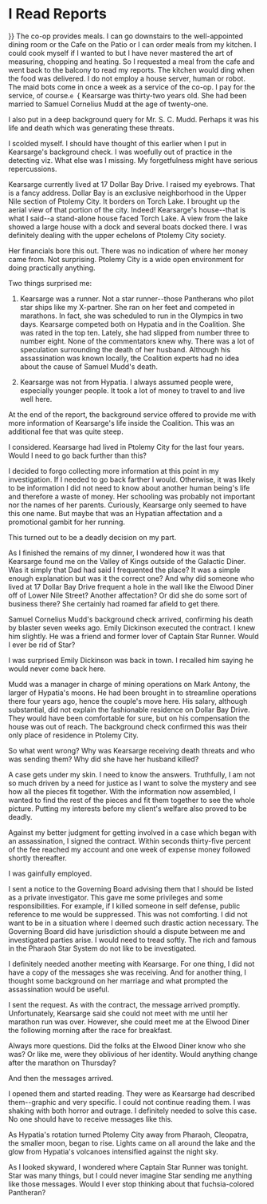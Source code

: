 
# I Read Reports
}}
The co-op provides meals. I can go downstairs to the
well-appointed dining room or the Cafe on the Patio or I can order meals
from my kitchen. I could cook myself if I wanted to but I have never
mastered the art of measuring, chopping and heating. So I requested a
meal from the cafe and went back to the balcony to read my reports. The
kitchen would ding when the food was delivered. I do not employ a house
server, human or robot. The maid bots come in once a week as a service
of the co-op. I pay for the service, of course.`e
`{
Kearsarge was thirty-two years old. She had been married to Samuel
Cornelius Mudd at the age of twenty-one.

I also put in a deep background query for Mr. S. C. Mudd. Perhaps it
was his life and death which was generating these threats.

I scolded myself.  I should have thought of this earlier when I put in
Kearsarge's background check. I was woefully out of practice in the
detecting viz.  What else was I missing. My forgetfulness might have
serious repercussions.

Kearsarge currently lived at 17 Dollar Bay Drive. I raised my
eyebrows.  That is a fancy address. Dollar Bay is an exclusive
neighborhood in the Upper Nile section of Ptolemy City. It borders on
Torch Lake. I brought up the aerial view of that portion of the
city. Indeed! Kearsarge's house--that is what I said--a
stand-alone house faced Torch Lake. A view from the lake showed a
large house with a dock and several boats docked there. I was
definitely dealing with the upper echelons of Ptolemy City society.

Her financials bore this out. There was no indication of where her
money came from. Not surprising. Ptolemy City is a wide open
environment for doing practically anything.

Two things surprised me:

1.  Kearsarge was a runner. Not a star runner--those Pantherans who
    pilot star ships like my X-partner. She ran on her feet and
    competed in marathons. In fact, she was scheduled to run in the
    Olympics in two days. Kearsarge competed both on Hypatia and in the
    Coalition. She was rated in the top ten. Lately, she had slipped
    from number three to number eight. None of the commentators knew
    why. There was a lot of speculation surrounding the death of her
    husband. Although his assassination was known locally, the
    Coalition experts had no idea about the cause of Samuel Mudd's death.

2.  Kearsarge was not from Hypatia. I always assumed people were,
    especially younger people. It took a lot of money to travel to and
    live well here.

At the end of the report, the background service offered to provide me
with more information of Kearsarge's life inside the Coalition. This
was an additional fee that was quite steep.

I considered. Kearsarge had lived in Ptolemy City for the last four
years. Would I need to go back further than this?

I decided to forgo collecting more information at this point in my
investigation. If I needed to go back farther I would. Otherwise, it
was likely to be information I did not need to know about another
human being's life and therefore a waste of money. Her schooling was
probably not important nor the names of her parents. Curiously,
Kearsarge only seemed to have this one name. But maybe that was an
Hypatian affectation and a promotional gambit for her running.

This turned out to be a deadly decision on my part.

As I finished the remains of my dinner, I wondered how it was that
Kearsarge found me on the Valley of Kings outside of the Galactic
Diner.  Was it simply that Dad had said I frequented the place? It was
a simple enough explanation but was it the correct one? And why did
someone who lived at 17 Dollar Bay Drive frequent a hole in the wall
like the Elwood Diner off of Lower Nile Street? Another affectation?
Or did she do some sort of business there? She certainly had roamed
far afield to get there.

Samuel Cornelius Mudd's background check arrived, confirming his death
by blaster seven weeks ago. Emily Dickinson executed the contract. I
knew him slightly. He was a friend and former lover of Captain Star
Runner. Would I ever be rid of Star?

I was surprised Emily Dickinson was back in town. I recalled him
saying he would never come back here.

Mudd was a manager in charge of mining operations on Mark Antony, the
larger of Hypatia's moons. He had been brought in to streamline
operations there four years ago, hence the couple's move here. His
salary, although substantial, did not explain the fashionable
residence on Dollar Bay Drive. They would have been comfortable for
sure, but on his compensation the house was out of reach. The
background check confirmed this was their only place of residence in
Ptolemy City.

So what went wrong? Why was Kearsarge receiving death threats and who
was sending them? Why did she have her husband killed?

A case gets under my skin. I need to know the answers. Truthfully, I
am not so much driven by a need for justice as I want to solve the
mystery and see how all the pieces fit together. With the information
now assembled, I wanted to find the rest of the pieces and fit them
together to see the whole picture. Putting my interests before my
client's welfare also proved to be deadly.

Against my better judgment for getting involved in a case which began
with an assassination, I signed the contract. Within seconds
thirty-five percent of the fee reached my account and one week of
expense money followed shortly thereafter.

I was gainfully employed.

I sent a notice to the Governing Board advising them that I should be
listed as a private investigator. This gave me some privileges and
some responsibilities. For example, if I killed someone in self
defense, public reference to me would be suppressed. This was not
comforting. I did not want to be in a situation where I deemed such
drastic action necessary. The Governing Board did have jurisdiction
should a dispute between me and investigated parties arise. I would need to
tread softly. The rich and famous in the Pharaoh Star System do not
like to be investigated.

I definitely needed
another meeting with Kearsarge. For one thing, I did not have a copy
of the messages she was receiving. And for another thing, I thought
some background on her marriage and what prompted the assassination
would be useful.

I sent the request. As with the contract, the message arrived
promptly.  Unfortunately, Kearsarge said she could not meet with me
until her marathon run was over. However, she could meet me at the
Elwood Diner the following morning after the race for breakfast.

Always more questions. Did the folks at the Elwood Diner know who she
was? Or like me, were they oblivious of her identity. Would anything
change after the marathon on Thursday?

And then the messages arrived.

I opened them and started reading. They were as Kearsarge had
described them--graphic and very specific. I could not continue
reading them. I was shaking with both horror and outrage. I definitely
needed to solve this case. No one should have to receive messages like
this.

As Hypatia's rotation turned Ptolemy City away from Pharaoh,
Cleopatra, the smaller moon, began to rise. Lights came on all around
the lake and the glow from Hypatia's volcanoes intensified against the
night sky.

As I looked skyward, I wondered where Captain Star Runner was
tonight. Star was many things, but I could never imagine Star sending
me anything like those messages. Would I ever stop thinking about that fuchsia-colored
Pantheran? 
